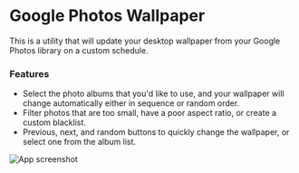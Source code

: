 # Google Photos Wallpaper

This is a utility that will update your desktop wallpaper from your Google Photos library on a custom schedule.

### Features

- Select the photo albums that you'd like to use, and your wallpaper will change automatically either in sequence or random order.
- Filter photos that are too small, have a poor aspect ratio, or create a custom blacklist.
- Previous, next, and random buttons to quickly change the wallpaper, or select one from the album list.

![App screenshot](https://i.imgur.com/mal73Lk.png)